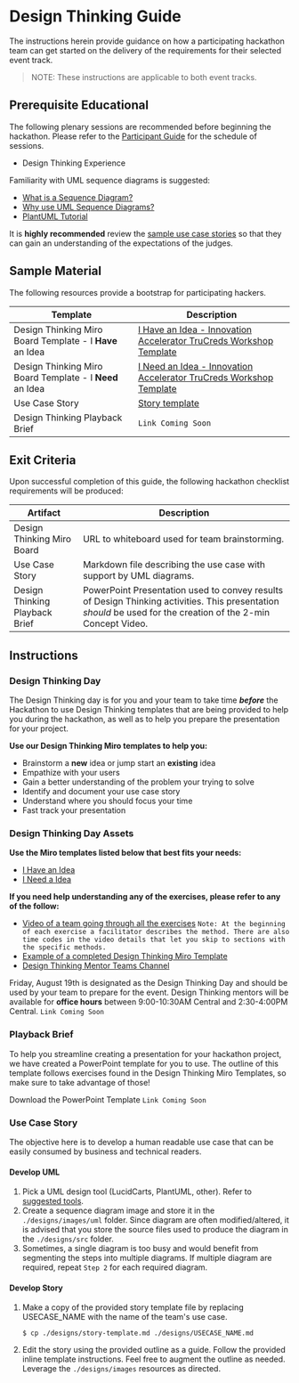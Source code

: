 # Design Thinking Guide

The instructions herein provide guidance on how a participating hackathon team can get started on the delivery of the requirements for their selected event track. 

>NOTE: These instructions are applicable to both event tracks.
## Prerequisite Educational

The following plenary sessions are recommended before beginning the hackathon. Please refer to the [Participant Guide](https://angelhack.notion.site/TruCreds-Hack-A-Digital-Trust-Hackathon-7e74d78809fb4a56bb9f898b48007464) for the schedule of sessions. 

* Design Thinking Experience

Familiarity with UML sequence diagrams is suggested:

* [What is a Sequence Diagram?](https://en.wikipedia.org/wiki/Sequence_diagram)
* [Why use UML Sequence Diagrams?](https://www.lucidchart.com/pages/uml-sequence-diagram)
* [PlantUML Tutorial](https://plantuml.com/sequence-diagram)

It is **highly recommended** review the [sample use case stories](./../HELP.md#digital-trust-use-cases) so that they can gain an understanding of the expectations of the judges.

## Sample Material
The following resources provide a bootstrap for participating hackers.

| Template | Description |
| --- | --- |
| Design Thinking Miro Board Template - I **Have** an Idea | [I Have an Idea - Innovation Accelerator TruCreds Workshop Template](https://miro.com/app/dashboard/?tpTemplate=uXjVOmSchyk%3D&isCustom=true&share_link_id=923512925225) |
| Design Thinking Miro Board Template - I **Need** an Idea | [I Need an Idea - Innovation Accelerator TruCreds Workshop Template](https://miro.com/app/dashboard/?tpTemplate=uXjVOmSTX18%3D&isCustom=true&share_link_id=500327005307) |
| Use Case Story | [Story template](../designs/story-template.md) |
| Design Thinking Playback Brief |```Link Coming Soon```|

## Exit Criteria
Upon successful completion of this guide, the following hackathon checklist requirements will be produced:

| Artifact | Description |
| --- | --- |
| Design Thinking Miro Board | URL to whiteboard used for team brainstorming. |
| Use Case Story | Markdown file describing the use case with support by UML diagrams. 
| Design Thinking Playback Brief | PowerPoint Presentation used to convey results of Design Thinking activities. This presentation *should* be used for the creation of the 2-min Concept Video. |

## Instructions
### Design Thinking Day

The Design Thinking day is for you and your team to take time ***before*** the Hackathon to use Design Thinking templates that are being provided to help you during the hackathon, as well as to help you prepare the presentation for your project.

**Use our Design Thinking Miro templates to help you:**
* Brainstorm a **new** idea or jump start an **existing** idea
* Empathize with your users
* Gain a better understanding of the problem your trying to solve
* Identify and document your use case story
* Understand where you should focus your time
* Fast track your presentation

### Design Thinking Day Assets

**Use the Miro templates listed below that best fits your needs:**
* [I Have an Idea](https://miro.com/app/dashboard/?tpTemplate=uXjVOmSchyk%3D&isCustom=true&share_link_id=923512925225)
* [I Need a Idea](https://miro.com/app/dashboard/?tpTemplate=uXjVOmSTX18%3D&isCustom=true&share_link_id=500327005307)

**If you need help understanding any of the exercises, please refer to any of the follow:**
* [Video of a team going through all the exercises](https://web.microsoftstream.com/video/deb6f4ce-1b36-4450-8b7a-5d87b95c4c79)
```Note: At the beginning of each exercise a facilitator describes the method. There are also time codes in the video details that let you skip to sections with the specific methods.```  
* [Example of a completed Design Thinking Miro Template
](https://miro.com/app/board/uXjVOmu96Eg=/?share_link_id=356831181625)  
* [Design Thinking Mentor Teams Channel](https://teams.microsoft.com/l/channel/19%3a5c32432aa67a4cf88aab70f1e17f87fe%40thread.tacv2/Design%2520Thinking%2520Mentor%2520Support?groupId=f7fa8db9-931d-488c-a84a-1895011b252f&tenantId=f3f068cf-080c-4824-a912-f8c4633bd454)
    
Friday, August 19th is designated as the Design Thinking Day and should be used by your team to prepare for the event. Design Thinking mentors will be available for **office hours** between 9:00-10:30AM Central and 2:30-4:00PM Central. ```Link Coming Soon```

### Playback Brief

To help you streamline creating a presentation for your hackathon project, we have created a PowerPoint template for you to use. The outline of this template follows exercises found in the Design Thinking Miro Templates, so make sure to take advantage of those!

Download the PowerPoint Template ```Link Coming Soon```
 

### Use Case Story

The objective here is to develop a human readable use case that can be easily consumed by business and technical readers. 

#### Develop UML

1. Pick a UML design tool (LucidCarts, PlantUML, other). Refer to [suggested tools](../submission-guides/tools.md).
2. Create a sequence diagram image and store it in the `./designs/images/uml` folder. Since diagram are often modified/altered, it is advised that you store the source files used to produce the diagram in the `./designs/src` folder.
3. Sometimes, a single diagram is too busy and would benefit from segmenting the steps into multiple diagrams. If multiple diagram are required, repeat `Step 2` for each required diagram. 
#### Develop Story

1. Make a copy of the provided story template file by replacing USECASE_NAME with the name of the team's use case.
   
   ```
   $ cp ./designs/story-template.md ./designs/USECASE_NAME.md 
   ```
2. Edit the story using the provided outline as a guide. Follow the provided inline template instructions. Feel free to augment the outline as needed. Leverage the `./designs/images` resources as directed. 





